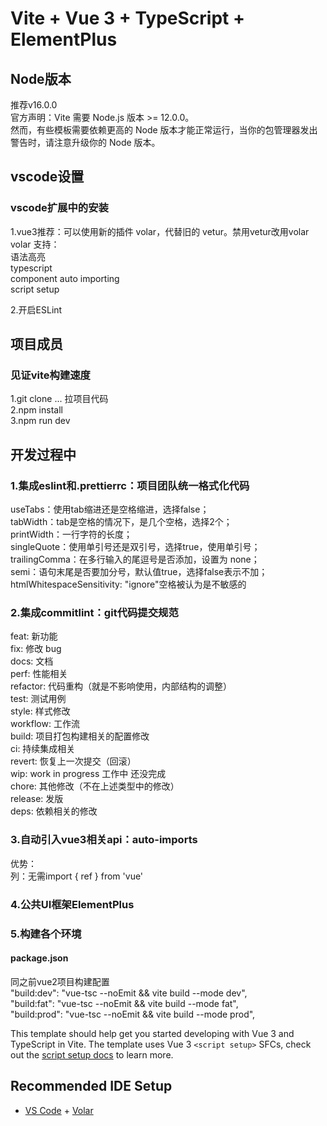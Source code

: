 # Vite + Vue 3 + TypeScript + ElementPlus

## Node版本
推荐v16.0.0  
官方声明：Vite 需要 Node.js 版本 >= 12.0.0。  
然而，有些模板需要依赖更高的 Node 版本才能正常运行，当你的包管理器发出警告时，请注意升级你的 Node 版本。  

## vscode设置
### vscode扩展中的安装
1.vue3推荐：可以使用新的插件 volar，代替旧的 vetur。禁用vetur改用volar  
volar 支持：  
语法高亮  
typescript  
component auto importing  
script setup  

2.开启ESLint  

## 项目成员
### 见证vite构建速度
1.git clone ... 拉项目代码  
2.npm install  
3.npm run dev  

## 开发过程中
### 1.集成eslint和.prettierrc：项目团队统一格式化代码
useTabs：使用tab缩进还是空格缩进，选择false；  
tabWidth：tab是空格的情况下，是几个空格，选择2个；  
printWidth：一行字符的长度；  
singleQuote：使用单引号还是双引号，选择true，使用单引号；  
trailingComma：在多行输入的尾逗号是否添加，设置为 none；  
semi：语句末尾是否要加分号，默认值true，选择false表示不加；  
htmlWhitespaceSensitivity: "ignore"空格被认为是不敏感的  

### 2.集成commitlint：git代码提交规范
feat: 新功能  
fix: 修改 bug  
docs: 文档  
perf: 性能相关  
refactor: 代码重构（就是不影响使用，内部结构的调整）  
test: 测试用例  
style: 样式修改  
workflow: 工作流  
build: 项目打包构建相关的配置修改  
ci: 持续集成相关  
revert: 恢复上一次提交（回滚）  
wip: work in progress 工作中 还没完成  
chore: 其他修改（不在上述类型中的修改）  
release: 发版  
deps: 依赖相关的修改  

### 3.自动引入vue3相关api：auto-imports
优势：  
列：无需import { ref } from 'vue'

### 4.公共UI框架ElementPlus
### 5.构建各个环境
#### package.json
同之前vue2项目构建配置  
"build:dev": "vue-tsc --noEmit && vite build --mode dev",  
"build:fat": "vue-tsc --noEmit && vite build --mode fat",  
"build:prod": "vue-tsc --noEmit && vite build --mode prod",



<!-- 使用standard-version（发版与 Changelog 自动化）
https://blog.csdn.net/huangpb123/article/details/125774863
npm run release 1.0.0
git push --tags
https://www.csdn.net/tags/NtDaYg4sNDc2Ny1ibG9n.html -->

This template should help get you started developing with Vue 3 and TypeScript in Vite. The template uses Vue 3 `<script setup>` SFCs, check out the [script setup docs](https://v3.vuejs.org/api/sfc-script-setup.html#sfc-script-setup) to learn more.

## Recommended IDE Setup

- [VS Code](https://code.visualstudio.com/) + [Volar](https://marketplace.visualstudio.com/items?itemName=Vue.volar)

